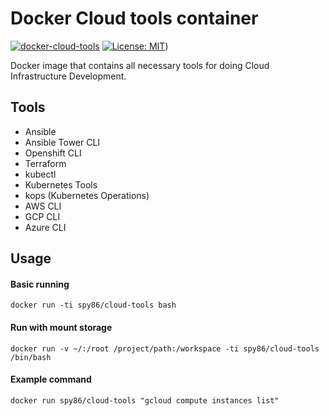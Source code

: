 # Docker Cloud tools container

[![docker-cloud-tools](https://img.shields.io/badge/spy86-cloud_tools-blue.svg)](https://cloud.docker.com/repository/docker/spy86/cloud-tools) [![License: MIT](https://img.shields.io/badge/License-MIT-yellow.svg)](https://opensource.org/licenses/MIT))

Docker image that contains all necessary tools for doing Cloud Infrastructure Development.

## Tools

- Ansible
- Ansible Tower CLI
- Openshift CLI
- Terraform
- kubectl
- Kubernetes Tools
- kops (Kubernetes Operations)
- AWS CLI
- GCP CLI
- Azure CLI

## Usage

#### Basic running

`docker run -ti spy86/cloud-tools bash`

#### Run with mount storage

`docker run -v ~/:/root /project/path:/workspace -ti spy86/cloud-tools /bin/bash`

#### Example command

`docker run spy86/cloud-tools "gcloud compute instances list"`
